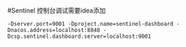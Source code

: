 #Sentinel 
控制台调试需要idea添加
```
-Dserver.port=9001 -Dproject.name=sentinel-dashboard -Dnacos.address=localhost:8848 -Dcsp.sentinel.dashboard.server=localhost:9001
```
